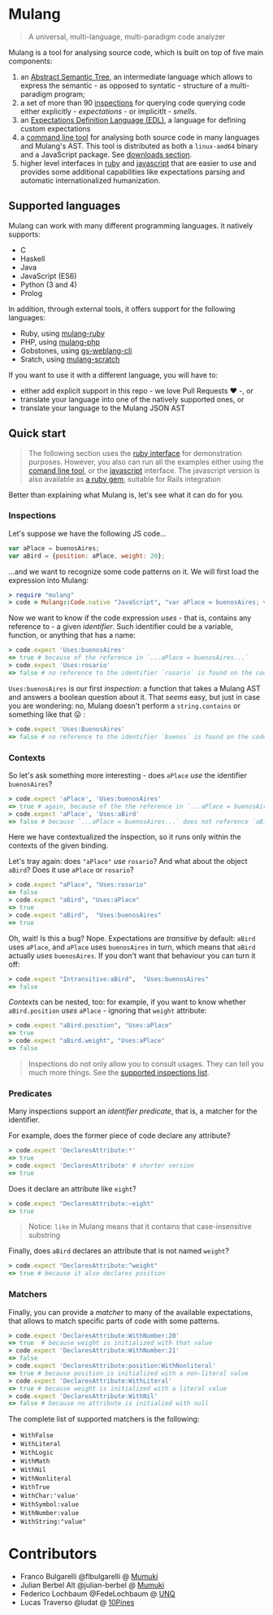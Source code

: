 # Mulang

> A universal, multi-language, multi-paradigm code analyzer

Mulang is a tool for analysing source code, which is built on top of five main components:

  1. an [Abstract Semantic Tree](./astspec/), an intermediate language which allows to express the semantic - as opposed to syntatic - structure of a multi-paradigm program;
  2. a set of more than 90 [inspections](./inspections) for querying code querying code either explicitly - _expectations_ - or implicitlt - _smells_.
  3. an [Expectations Definition Language (EDL)](./edlspec), a language for defining custom expectations
  4. a [command line tool](./clispec/) for analysing both source code in many languages and Mulang's AST. This tool is distributed as both a `linux-amd64` binary and a JavaScript package. See [downloads section](https://github.com/mumuki/mulang/releases).
  5. higher level interfaces in [ruby](https://rubygems.org/gems/mulang) and [javascript](https://www.npmjs.com/package/mulang) that are easier to use and provides some additional capabilities like expectations parsing and automatic internationalized humanization.

## Supported languages

Mulang can work with many different programming languages. it natively supports:

  * C
  * Haskell
  * Java
  * JavaScript (ES6)
  * Python (3 and 4)
  * Prolog

In addition, through external tools, it offers support for the following languages:

  * Ruby, using [mulang-ruby](https://github.com/mumuki/mulang-ruby)
  * PHP, using [mulang-php](https://github.com/mumuki/mulang-php)
  * Gobstones, using [gs-weblang-cli](https://github.com/gobstones/gs-weblang-cli)
  * Sratch, using [mulang-scratch](https://github.com/mumuki/mulang-scratch)

If you want to use it with a different language, you will have to:

* either add explicit support in this repo - we love Pull Requests :heart: -, or
* translate your language into one of the natively supported ones, or
* translate your language to the Mulang JSON AST

##  Quick start

> The following section uses the [ruby interface](https://rubygems.org/gems/mulang) for demonstration purposes.
> However, you also can run all the examples either using the [comand line tool](./clispec/), or the [javascript](https://www.npmjs.com/package/mulang) interface.
> The javascript version is also available as [a ruby gem](https://rubygems.org/gems/mulangjs), suitable for Rails integration

Better than explaining what Mulang is, let's see what it can do for you.

### Inspections

Let's suppose we have the following JS code...

```javascript
var aPlace = buenosAires;
var aBird = {position: aPlace, weight: 20};
```

...and we want to recognize some code patterns on it. We will first load the expression into Mulang:

```ruby
> require "mulang"
> code = Mulang::Code.native "JavaScript", "var aPlace = buenosAires; var aBird = {position: aPlace, weight: 20};"
```

Now we want to know if the code expression _uses_ - that is, contains any reference to - a given _identifier_. Such identifier could be a variable, function, or anything that has a name:

```ruby
> code.expect 'Uses:buenosAires'
=> true # because of the reference in `...aPlace = buenosAires...`
> code.expect 'Uses:rosario'
=> false # no reference to the identifier `rosario` is found on the code
```

`Uses:buenosAires` is our first _inspection_: a function that takes a Mulang AST and answers a boolean question about it. That _seems_ easy, but just in case you are wondering: no, Mulang doesn't perform a `string.contains` or something like that :stuck_out_tongue: :

```ruby
> code.expect 'Uses:BuenosAires'
=> false # no reference to the identifier `buenos` is found on the code
```

### Contexts

So let's ask something more interesting - does `aPlace` _use_ the identifier `buenosAires`?

```ruby
> code.expect 'aPlace', 'Uses:buenosAires'
=> true # again, because of the the reference in `...aPlace = buenosAires...`
> code.expect 'aPlace', 'Uses:aBird'
=> false # because `...aPlace = buenosAires...` does not reference `aBird`...
```

Here we have contextualized the inspection, so it runs only within the contexts of the given binding.

Let's tray again: does `"aPlace"` _use_ `rosario`? And what about the object `aBird`? Does it use `aPlace` or `rosario`?

```ruby
> code.expect "aPlace", "Uses:rosario"
=> false
> code.expect "aBird", "Uses:aPlace"
=> true
> code.expect "aBird",  "Uses:buenosAires"
=> true
```

Oh, wait! Is this a bug? Nope. Expectations are _transitive_ by default: `aBird` uses `aPlace`, and `aPlace` uses `buenosAires` in turn, which means that `aBird` actually _uses_ `buenosAires`. If you don't want that behaviour you can turn it off:

```ruby
> code.expect "Intransitive:aBird",  "Uses:buenosAires"
=> false
```

_Contexts_ can be nested, too: for example, if you want to know whether `aBird.position` _uses_ `aPlace` - ignoring that `weight` attribute:

```ruby
> code.expect "aBird.position", "Uses:aPlace"
=> true
> code.expect "aBird.weight", "Uses:aPlace"
=> false
```

> Inspections do not only allow you to consult usages. They can tell you much more things. See the [supported inspections list]('./inspections/).

### Predicates

Many inspections support an _identifier predicate_, that is, a matcher for the identifier.

For example, does the former piece of code declare any attribute?

```ruby
> code.expect 'DeclaresAttribute:*'
=> true
> code.expect 'DeclaresAttribute' # shorter version
=> true
```

Does it declare an attribute like `eight`?


```ruby
> code.expect "DeclaresAttribute:~eight"
=> true
```
> Notice: `like` in Mulang means that it contains that case-insensitive substring

Finally, does `aBird` declares an attribute that is not named `weight`?

```ruby
> code.expect "DeclaresAttribute:^weight"
=> true # because it also declares position
```

### Matchers

Finally, you can provide a _matcher_ to many of the available expectations, that allows to match specific parts of code with some patterns.

```ruby
> code.expect 'DeclaresAttribute:WithNumber:20'
=> true  # because weight is initialized with that value
> code.expect 'DeclaresAttribute:WithNumber:21'
=> false
> code.expect 'DeclaresAttribute:position:WithNonliteral'
=> true # because position is initialized with a non-literal value
> code.expect 'DeclaresAttribute:WithLiteral'
=> true # because weight is initialized with a literal value
> code.expect 'DeclaresAttribute:WithNil'
=> false # because no attribute is initialied with null
```

The complete list of supported matchers is the following:

  * `WithFalse`
  * `WithLiteral`
  * `WithLogic`
  * `WithMath`
  * `WithNil`
  * `WithNonliteral`
  * `WithTrue`
  * `WithChar:'value'`
  * `WithSymbol:value`
  * `WithNumber:value`
  * `WithString:"value"`


# Contributors

 * Franco Bulgarelli @flbulgarelli @ [Mumuki](@mumuki)
 * Julian Berbel Alt @julian-berbel @ [Mumuki](@mumuki)
 * Federico Lochbaum @FedeLochbaum @ [UNQ](http://www.unq.edu.ar/)
 * Lucas Traverso @ludat @ [10Pines](@10pines)
